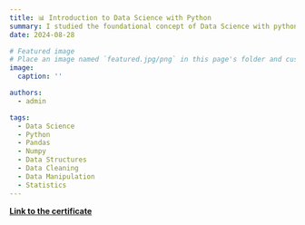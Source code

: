 ```yaml
---
title: 📊 Introduction to Data Science with Python
summary: I studied the foundational concept of Data Science with python. By the end of the course, I was familiar with data manipulation and cleaning techniques using the python pandas data science library. I also learned about Series and DataFrames as the central data structures for data analysis. Furthermore, I also learned how to run basic inferential statistical analyses.
date: 2024-08-28

# Featured image
# Place an image named `featured.jpg/png` in this page's folder and customize its options here.
image:
  caption: ''

authors:
  - admin

tags:
  - Data Science
  - Python
  - Pandas
  - Numpy
  - Data Structures
  - Data Cleaning
  - Data Manipulation
  - Statistics
---
```






[**Link to the certificate**](https://coursera.org/share/b54a0f1a6bdc0b3bb5c33822e18a4b43)